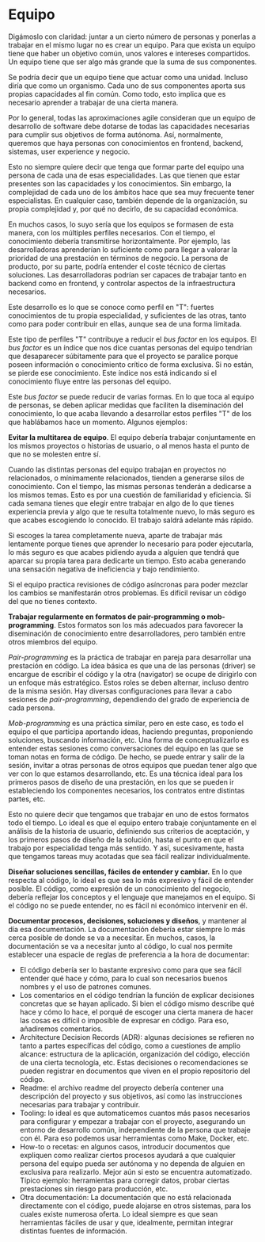 # Equipo

Digámoslo con claridad: juntar a un cierto número de personas y ponerlas a trabajar en el mismo lugar no es crear un equipo. Para que exista un equipo tiene que haber un objetivo común, unos valores e intereses compartidos. Un equipo tiene que ser algo más grande que la suma de sus componentes.

Se podría decir que un equipo tiene que actuar como una unidad. Incluso diría que como un organismo. Cada uno de sus componentes aporta sus propias capacidades al fin común. Como todo, esto implica que es necesario aprender a trabajar de una cierta manera.

Por lo general, todas las aproximaciones agile consideran que un equipo de desarrollo de software debe dotarse de todas las capacidades necesarias para cumplir sus objetivos de forma autónoma. Así, normalmente, queremos que haya personas con conocimientos en frontend, backend, sistemas, user experience y negocio.

Esto no siempre quiere decir que tenga que formar parte del equipo una persona de cada una de esas especialidades. Las que tienen que estar presentes son las capacidades y los conocimientos. Sin embargo, la complejidad de cada uno de los ámbitos hace que sea muy frecuente tener especialistas. En cualquier caso, también depende de la organización, su propia complejidad y, por qué no decirlo, de su capacidad económica.

En muchos casos, lo suyo sería que los equipos se formasen de esta manera, con los múltiples perfiles necesarios. Con el tiempo, el conocimiento debería transmitirse horizontalmente. Por ejemplo, las desarrolladoras aprenderían lo suficiente como para llegar a valorar la prioridad de una prestación en términos de negocio. La persona de producto, por su parte, podría entender el coste técnico de ciertas soluciones. Las desarrolladoras podrían ser capaces de trabajar tanto en backend como en frontend, y controlar aspectos de la infraestructura necesarios.

Este desarrollo es lo que se conoce como perfil en "T": fuertes conocimientos de tu propia especialidad, y suficientes de las otras, tanto como para poder contribuir en ellas, aunque sea de una forma limitada.

Este tipo de perfiles "T" contribuye a reducir el _bus factor_ en los equipos. El _bus factor_ es un índice que nos dice cuantas personas del equipo tendrían que desaparecer súbitamente para que el proyecto se paralice porque poseen información o conocimiento crítico de forma exclusiva. Si no están, se pierde ese conocimiento. Este índice nos está indicando si el conocimiento fluye entre las personas del equipo.

Este _bus factor_ se puede reducir de varias formas. En lo que toca al equipo de personas, se deben aplicar medidas que faciliten la diseminación del conocimiento, lo que acaba llevando a desarrollar estos perfiles "T" de los que hablábamos hace un momento. Algunos ejemplos:

**Evitar la multitarea de equipo**. El equipo debería trabajar conjuntamente en los mismos proyectos o historias de usuario, o al menos hasta el punto de que no se molesten entre sí.

Cuando las distintas personas del equipo trabajan en proyectos no relacionados, o mínimamente relacionados, tienden a generarse silos de conocimiento. Con el tiempo, las mismas personas tenderán a dedicarse a los mismos temas. Esto es por una cuestión de familiaridad y eficiencia. Si cada semana tienes que elegir entre trabajar en algo de lo que tienes experiencia previa y algo que te resulta totalmente nuevo, lo más seguro es que acabes escogiendo lo conocido. El trabajo saldrá adelante más rápido.

Si escoges la tarea completamente nueva, aparte de trabajar más lentamente porque tienes que aprender lo necesario para poder ejecutarla, lo más seguro es que acabes pidiendo ayuda a alguien que tendrá que aparcar su propia tarea para dedicarte un tiempo. Esto acaba generando una sensación negativa de ineficiencia y bajo rendimiento.

Si el equipo practica revisiones de código asíncronas para poder mezclar los cambios se manifestarán otros problemas. Es difícil revisar un código del que no tienes contexto.

**Trabajar regularmente en formatos de pair-programming o mob-programming**. Estos formatos son los más adecuados para favorecer la diseminación de conocimiento entre desarrolladores, pero también entre otros miembros del equipo.

_Pair-programming_ es la práctica de trabajar en pareja para desarrollar una prestación en código. La idea básica es que una de las personas (driver) se encargue de escribir el código y la otra (navigator) se ocupe de dirigirlo con un enfoque más estratégico. Estos roles se deben alternar, incluso dentro de la misma sesión. Hay diversas configuraciones para llevar a cabo sesiones de _pair-programming_, dependiendo del grado de experiencia de cada persona.

_Mob-programming_ es una práctica similar, pero en este caso, es todo el equipo el que participa aportando ideas, haciendo preguntas, proponiendo soluciones, buscando información, etc. Una forma de conceptualizarlo es entender estas sesiones como conversaciones del equipo en las que se toman notas en forma de código. De hecho, se puede entrar y salir de la sesión, invitar a otras personas de otros equipos que puedan tener algo que ver con lo que estamos desarrollando, etc. Es una técnica ideal para los primeros pasos de diseño de una prestación, en los que se pueden ir estableciendo los componentes necesarios, los contratos entre distintas partes, etc. 

Esto no quiere decir que tengamos que trabajar en uno de estos formatos todo el tiempo. Lo ideal es que el equipo entero trabaje conjuntamente en el análisis de la historia de usuario, definiendo sus criterios de aceptación, y los primeros pasos de diseño de la solución, hasta el punto en que el trabajo por especialidad tenga más sentido. Y así, sucesivamente, hasta que tengamos tareas muy acotadas que sea fácil realizar individualmente. 

**Diseñar soluciones sencillas, fáciles de entender y cambiar.** En lo que respecta al código, lo ideal es que sea lo más expresivo y fácil de entender posible. El código, como expresión de un conocimiento del negocio, debería reflejar los conceptos y el lenguaje que manejamos en el equipo. Si el código no se puede entender, no es fácil ni económico intervenir en él.

**Documentar procesos, decisiones, soluciones y diseños**, y mantener al día esa documentación. La documentación debería estar siempre lo más cerca posible de donde se va a necesitar. En muchos, casos, la documentación se va a necesitar junto al código, lo cual nos permite establecer una espacie de reglas de preferencia a la hora de documentar:

* El código debería ser lo bastante expresivo como para que sea fácil entender qué hace y cómo, para lo cual son necesarios buenos nombres y el uso de patrones comunes.
* Los comentarios en el código tendrían la función de explicar decisiones concretas que se hayan aplicado. Si bien el código mismo describe qué hace y cómo lo hace, el porqué de escoger una cierta manera de hacer las cosas es difícil o imposible de expresar en código. Para eso, añadiremos comentarios.
* Architecture Decision Records (ADR): algunas decisiones se refieren no tanto a partes específicas del código, como a cuestiones de amplio alcance: estructura de la aplicación, organización del código, elección de una cierta tecnología, etc. Estas decisiones o recomendaciones se pueden registrar en documentos que viven en el propio repositorio del código.
* Readme: el archivo readme del proyecto debería contener una descripción del proyecto y sus objetivos, así como las instrucciones necesarias para trabajar y contribuir.
* Tooling: lo ideal es que automaticemos cuantos más pasos necesarios para configurar y empezar a trabajar con el proyecto, asegurando un entorno de desarrollo común, independiente de la persona que trabaje con él. Para eso podemos usar herramientas como Make, Docker, etc.
* How-to o recetas: en algunos casos, introducir documentos que expliquen como realizar ciertos procesos ayudará a que cualquier persona del equipo pueda ser autónoma y no dependa de alguien en exclusiva para realizarlo. Mejor aún si esto se encuentra automatizado. Típico ejemplo: herramientas para corregir datos, probar ciertas prestaciones sin riesgo para producción, etc.
* Otra documentación: La documentación que no está relacionada directamente con el código, puede alojarse en otros sistemas, para los cuales existe numerosa oferta. Lo ideal siempre es que sean herramientas fáciles de usar y que, idealmente, permitan integrar distintas fuentes de información.
